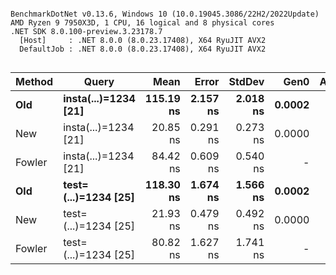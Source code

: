 ```

BenchmarkDotNet v0.13.6, Windows 10 (10.0.19045.3086/22H2/2022Update)
AMD Ryzen 9 7950X3D, 1 CPU, 16 logical and 8 physical cores
.NET SDK 8.0.100-preview.3.23178.7
  [Host]     : .NET 8.0.0 (8.0.23.17408), X64 RyuJIT AVX2
  DefaultJob : .NET 8.0.0 (8.0.23.17408), X64 RyuJIT AVX2


```
| Method |                Query |      Mean |    Error |   StdDev |   Gen0 | Allocated |
|------- |--------------------- |----------:|---------:|---------:|-------:|----------:|
|    **Old** | **insta(...)=1234 [21]** | **115.19 ns** | **2.157 ns** | **2.018 ns** | **0.0002** |     **408 B** |
|    New | insta(...)=1234 [21] |  20.85 ns | 0.291 ns | 0.273 ns | 0.0000 |      40 B |
| Fowler | insta(...)=1234 [21] |  84.42 ns | 0.609 ns | 0.540 ns |      - |      40 B |
|    **Old** | **test=(...)=1234 [25]** | **118.30 ns** | **1.674 ns** | **1.566 ns** | **0.0002** |     **448 B** |
|    New | test=(...)=1234 [25] |  21.93 ns | 0.479 ns | 0.492 ns | 0.0000 |      40 B |
| Fowler | test=(...)=1234 [25] |  80.82 ns | 1.627 ns | 1.741 ns |      - |      40 B |
